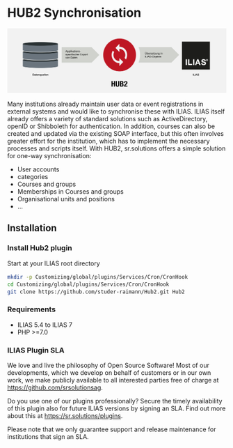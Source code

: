 HUB2 Synchronisation
====================

![](templates/Sync.jpg)

Many institutions already maintain user data or event registrations in external systems and would like to synchronise these with ILIAS. ILIAS itself already offers a variety of standard solutions such as ActiveDirectory, openID or Shibboleth for authentication. In addition, courses can also be created and updated via the existing SOAP interface, but this often involves greater effort for the institution, which has to implement the necessary processes and scripts itself.
With HUB2, sr.solutions offers a simple solution for one-way synchronisation:
- User accounts
- categories
- Courses and groups
- Memberships in Courses and groups
- Organisational units and positions
- ...

## Installation

### Install Hub2 plugin
Start at your ILIAS root directory

```bash
mkdir -p Customizing/global/plugins/Services/Cron/CronHook
cd Customizing/global/plugins/Services/Cron/CronHook
git clone https://github.com/studer-raimann/Hub2.git Hub2
```
### Requirements
* ILIAS 5.4 to ILIAS 7
* PHP >=7.0


### ILIAS Plugin SLA
We love and live the philosophy of Open Source Software! Most of our developments, which we develop on behalf of customers or in our own work, we make publicly available to all interested parties free of charge at https://github.com/srsolutionsag.

Do you use one of our plugins professionally? Secure the timely availability of this plugin also for future ILIAS versions by signing an SLA. Find out more about this at https://sr.solutions/plugins.

Please note that we only guarantee support and release maintenance for institutions that sign an SLA.
